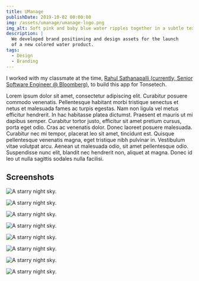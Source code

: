 ```yaml
---
title: UManage
publishDate: 2019-10-02 00:00:00
img: /assets/umanage/umanage-logo.png
img_alt: Soft pink and baby blue water ripples together in a subtle texture.
description: |
  We developed brand positioning and design assets for the launch
  of a new colored water product.
tags:
  - Design
  - Branding
---
```


I worked with my classmate at the time, [Rahul Sathanapalli (currently, Senior Software Engineer @ Bloomberg)](https://www.linkedin.com/in/skvrahul/), to build this app for Tonsetech.

Lorem ipsum dolor sit amet, consectetur adipiscing elit. Curabitur posuere commodo venenatis. Pellentesque habitant morbi tristique senectus et netus et malesuada fames ac turpis egestas. Nam non ligula vel metus efficitur hendrerit. In hac habitasse platea dictumst. Praesent et mauris ut mi dapibus semper. Curabitur tortor justo, efficitur sit amet pretium cursus, porta eget odio. Cras ac venenatis dolor. Donec laoreet posuere malesuada. Curabitur nec mi tempor, placerat leo sit amet, tincidunt est. Quisque pellentesque venenatis magna, eget tristique nibh pulvinar in. Vestibulum vitae volutpat arcu. Aenean ut malesuada odio, sit amet pellentesque odio. Suspendisse nunc elit, blandit nec hendrerit non, aliquet at magna. Donec id leo ut nulla sagittis sodales nulla facilisi.

## Screenshots

![A starry night sky.](/assets/umanage/u1.png)

![A starry night sky.](/assets/umanage/u2.png)

![A starry night sky.](/assets/umanage/u3.jpg)

![A starry night sky.](/assets/umanage/u4.jpg)

![A starry night sky.](/assets/umanage/u5.jpg)

![A starry night sky.](/assets/umanage/u6.png)

![A starry night sky.](/assets/umanage/u7.jpg)

![A starry night sky.](/assets/umanage/u8.jpg)
